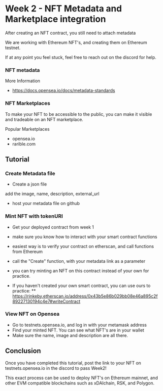 # Week 2 - NFT Metadata and Marketplace integration

After creating an NFT contract, you still need to attach metadata

We are working with Ethereum NFT's, and creating them on Ethereum testnet.

If at any point you feel stuck, feel free to reach out on the discord for help.

### NFT metadata

More Information
* https://docs.opensea.io/docs/metadata-standards



### NFT Marketplaces

To make your NFT to be accessible to the public, you can make it visible and tradeable on an NFT marketplace.

Popular Marketplaces
* opensea.io
* rarible.com

## Tutorial

### Create Metadata file

* Create a json file

add the image, name, description, external_url
* host your metadata file on github

### Mint NFT with tokenURI

* Get your deployed contract from week 1
* make sure you know how to interact with your smart contract functions
* easiest way is to verify your contract on etherscan, and call functions from Ethereum
* call the "Create" function, with your metadata link as a parameter
* you can try minting an NFT on this contract instead of your own for practice.  

* If you haven't created your own smart contract, you can use ours to practice: 
** https://rinkeby.etherscan.io/address/0x43b5e86b029bb08e46a895c2f89227130194c4e7#writeContract


### View NFT on Opensea

* Go to testnets.opensea.io, and log in with your metamask address
* Find your minted NFT. You can see what NFT's are in your wallet
* Make sure the name, image and description are all there.


## Conclusion

Once you have completed this tutorial, post the link to your NFT on testnets.opensea.io in the discord to pass Week2!

This exact process can be used to deploy NFT's on Ethereum mainnet, and other EVM compatible blockchains such as xDAIchain, RSK, and Polygon. 
